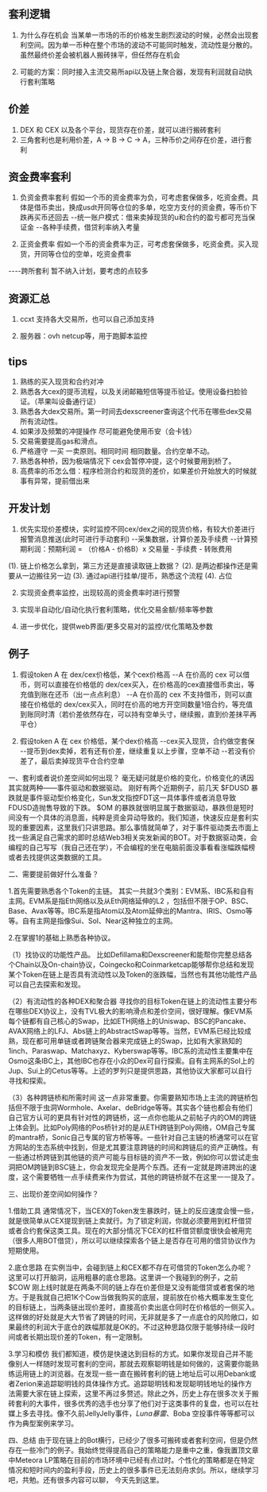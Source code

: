 ## 套利逻辑
1. 为什么存在机会
  当某单一市场的币的价格发生剧烈波动的时候，必然会出现套利空间。因为单一币种在整个市场的波动不可能同时触发，流动性是分散的。虽然最终价差会被机器人搬砖抹平，但任然存在机会

2. 可能的方案：同时接入主流交易所api以及链上聚合器，发现有利润就自动执行套利策略

## 价差
1. DEX 和 CEX 以及各个平台，现货存在价差，就可以进行搬砖套利
2. 三角套利也是利用价差，A -> B -> C -> A，三种币价之间存在价差，进行套利

## 资金费率套利
1. 负资金费率套利
  假如一个币的资金费率为负，可考虑套保做多，吃资金费。具体是借币卖出，换成usdt开同等仓位的多单，吃空方支付的资金费，等币价下跌再买币还回去
  --统一账户模式：借来卖掉现货的u和合约的盈亏都可充当保证金
  --各种手续费，借贷利率纳入考量

2. 正资金费率
  假如一个币的资金费率为正，可考虑套保做多，吃资金费。买入现货，开同等仓位的空单，吃资金费率

----跨所套利
  暂不纳入计划，要考虑的点较多

## 资源汇总
1. ccxt 支持各大交易所，也可以自己添加支持

2. 服务器：ovh netcup等，用于跑脚本监控

## tips
1. 熟练的买入现货和合约对冲
2. 熟悉各大cex的提币流程，以及关闭邮箱短信等提币验证。使用设备扫脸验证。（苹果叫设备通行证）
3. 熟悉各大dex交易所。第一时间去dexscreener查询这个代币在哪些dex交易所有流动性。
4. 如果涉及频繁的冲提操作 尽可能避免使用币安（会卡钱）
5. 交易需要提高gas和滑点。
6. 严格遵守 一买 一卖原则。相同时间 相同数量。合约空单不动。
7. 熟悉各种桥，因为极端情况下 cex会暂停冲提，这个时候要用到桥了。
8. 高费率的币怎么借：程序检测合约和现货的差价，如果差价开始放大的时候就事有异常，提前借出来

## 开发计划
1. 优先实现价差模块，实时监控不同cex/dex之间的现货价格，有较大价差进行报警消息推送(此时可进行手动套利)
--采集数据，计算价差及手续费
--计算预期利润：预期利润 = （价格A - 价格B）x 交易量 - 手续费 - 转账费用

(1). 链上价格怎么拿到，第三方还是直接读取链上数据？
(2). 是两边都操作还是需要从一边搬往另一边
(3). 通过api进行挂单/提币，熟悉这个流程
(4). 占位

2. 实现资金费率监控，出现较高的资金费率时进行预警

3. 实现半自动化/自动化执行套利策略，优化交易金额/频率等参数

4. 进一步优化，提供web界面/更多交易对的监控/优化策略及参数

## 例子
1. 假设token A 在 dex/cex价格低，某个cex价格高
--A 在价高的 cex 可以借币，则可以直接在价格低的 dex/cex买入，在价格高的cex直接借币卖出，等充值到账在还币（出一点点利息）
--A 在价高的 cex 不支持借币，则可以直接在价格低的 dex/cex买入，同时在价高的地方开空同数量1倍合约，等充值到账同时清（若价差依然存在，可以持有空单头寸，继续搬，直到价差抹平再平仓）


2. 假设token A 在 cex 价格低，某个dex价格高
--cex买入现货，合约做空套保
--提币到dex卖掉，若有还有价差，继续重复以上步骤，空单不动
--若没有价差了，最后卖掉现货平仓合约空单





一、套利或者说价差空间如何出现？
毫无疑问就是价格的变化，价格变化的诱因其实就两种——事件驱动和数据驱动。 刚好有两个近期例子，前几天 $FDUSD 暴跌就是事件驱动型价格变化，Sun发文指控FDT这一具体事件或者消息导致FDUSD造抛售导致的下跌。 $OM 的暴跌就很明显属于数据驱动，暴跌但是短时间没有一个具体的消息面，纯粹是资金异动导致的。我们知道，快速反应是套利实现的重要因素，这里我们只讲思路。那么事情就简单了，对于事件驱动类去市面上找一些满足自己需求的即时总结Web3相关突发新闻的BOT。对于数据驱动类，会编程的自己写写（我自己还在学），不会编程的坐在电脑前面没事看看涨幅跌幅榜或者去找提供这类数据的工具。

二、需要提前做好什么准备？

1.首先需要熟悉各个Token的主链。
其实一共就3个类别：EVM系、IBC系和自有主网。EVM系是指Eth网络以及从Eth网络延伸的L2 ，包括但不限于OP、BSC、Base、Avax等等。IBC系是指Atom以及Atom延伸出的Mantra、IRIS、Osmo等等。自有主网是指像Sui、Sol、Near这种独立的主网。

2.在掌握1的基础上熟悉各种协议。

（1）找协议的功能性产品。
比如Defillama和Dexscreener和能帮你完整总结各个Chain以及On-chain协议，Coingecko和Coinmarketcap能够帮你总结和发现某个Token在链上是否具有流动性以及Token的涨跌幅，当然也有其他功能性产品可以自己去探索和发现。

（2）有流动性的各种DEX和聚合器
寻找你的目标Token在链上的流动性主要分布在哪些DEX协议上，没有TVL极大的影响滑点和差价空间，很好理解。像EVM系每个链都有自己核心的Swap，比如ETH网络上的Uniswap、BSC的Pancake、AVAX网络上的LFJ、Abs链上的AbstractSwap等等。当然，EVM系已经比较成熟，现在都可用单链或者跨链聚合器来完成链上的Swap，比如有大家熟知的1inch、Paraswap、Matchaxyz、Kyberswap等等。IBC系的流动性主要集中在Osmo这条IBC上，其他IBC也存在小众的Dex可自行探索。自有主网系的Sol上的Jup、Sui上的Cetus等等。上述的罗列只是提供思路，其他协议大家都可以自行寻找和探索。

（3）各种跨链桥和所需时间
这一点非常重要。你需要熟知市场上主流的跨链桥包括但不限于虫洞Wormhole、Axelar、deBridge等等。其实各个链也都会有他们自己官方认可的更具有针对性的跨链桥，这一点你也能从之前帖子内的OM的跨链上体会到。比如Poly网络的Pos桥针对的是从ETH跨链到Poly网络，OM自己专属的mantra桥，Sonic自己专属的官方桥等等。一些针对自己主链的桥通常可以在官方网站的生态系统中找到，但是尤其要注意跨链的时间和跨链后的资产正确性。有一些通过桥跨链到其他链的资产可能与目标链的资产不一致，例如你可以尝试走虫洞把OM跨链到BSC链上，你会发现完全是两个东西。还有一定就是跨进跨出的速度，这个需要牺牲一点手续费来作为尝试，其他的跨链桥就不在这里一一提及了。

三、出现价差空间如何操作？

1.借助工具
通常情况下，当CEX的Token发生暴跌时，链上的反应速度会慢一些，就是很简单从CEX提现到链上卖就行。为了锁定利润，你就必须要用到杠杆借贷或者合约套保这类工具。现在的大部分情况下CEX的杠杆借贷额度很快会被用完（很多人用BOT借贷），所以可以继续探索各个链上是否存在可用的借贷协议作为短期使用。

2.底仓思路
在实例当中，会碰到链上和CEX都不存在可借贷的Token怎么办呢？这里可以打开脑洞，运用粗暴的底仓思路。这里讲一个我碰到的例子，之前 $COW 刚上线时就是在两条不同的链上存在价差但是又没有能借贷或者套保的地方。于是我就自己把1K个Cow当做我购买的底层，提前放在价格大概率发生变化的目标链上，当两条链出现价差时，直接高价卖出底仓同时在价格低的一侧买入。这样做的好处就是大大节省了跨链的时间，无非就是多了一点底仓的风险敞口，如果最终的利润大于底仓的跌幅那就是OK的。不过这种思路仅限于能够持续一段时间或者长期出现价差的Token，有一定限制。

3.学习和模仿
我们都知道，模仿是快速达到目标的方式。如果你发现自己并不能像别人一样随时发现可套利的空间，那就去观察聪明钱是如何做的，这需要你能熟练运用链上的浏览器。在发现一些一直在搬砖套利的链上地址后可以用Debank或者Zerion来追踪聪明钱的具体操作方式。追踪聪明钱和发现聪明钱地址的操作方法需要大家在链上探索，这里不再过多赘述。除此之外，历史上存在很多次关于搬砖套利的大事件，很多优秀的选手也分享了他们对于这类事件的复盘，也可以在社媒上多去寻找。像不久前JellyJelly事件，$Luna 暴雷、$Boba 空投事件等等都可以作为典型案例来学习。

四、总结
由于现在链上的Bot横行，已经少了很多可搬砖或者套利空间，但是仍然存在一些冷门的例子。我始终觉得提高自己的策略能力是重中之重，像我置顶文章中Meteora LP策略在目前的市场环境中已经有点过时。个性化的策略都是在特定情况和短时间内的盈利手段，历史上的很多事件已无法刻舟求剑。所以，继续学习吧，共勉。还有很多内容可以聊， 今天先到这里。